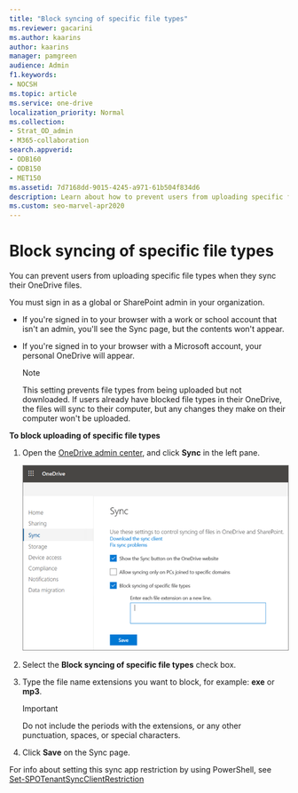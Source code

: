 ```yaml
---
title: "Block syncing of specific file types"
ms.reviewer: gacarini
ms.author: kaarins
author: kaarins
manager: pamgreen
audience: Admin
f1.keywords:
- NOCSH
ms.topic: article
ms.service: one-drive
localization_priority: Normal
ms.collection: 
- Strat_OD_admin
- M365-collaboration
search.appverid:
- ODB160
- ODB150
- MET150
ms.assetid: 7d7168dd-9015-4245-a971-61b504f834d6
description: Learn about how to prevent users from uploading specific file types when they sync their files using the OneDrive admin center.
ms.custom: seo-marvel-apr2020
---
```


# Block syncing of specific file types

You can prevent users from uploading specific file types when they sync their OneDrive files.

You must sign in as a global or SharePoint admin in your organization.

- If you're signed in to your browser with a work or school account that isn't an admin, you'll see the Sync page, but the contents won't appear.
- If you're signed in to your browser with a Microsoft account, your personal OneDrive will appear.

   > [!NOTE]
   > This setting prevents file types from being uploaded but not downloaded. If users already have blocked file types in their OneDrive, the files will sync to their computer, but any changes they make on their computer won't be uploaded.
  
 **To block uploading of specific file types**
  
1. Open the [OneDrive admin center](https://admin.onedrive.com), and click **Sync** in the left pane.

    ![The Sync page of the OneDrive admin center](media/od-admin-sync.png)
  
2. Select the **Block syncing of specific file types** check box.

3. Type the file name extensions you want to block, for example: **exe** or **mp3**.

    > [!IMPORTANT]
    > Do not include the periods with the extensions, or any other punctuation, spaces, or special characters.
  
4. Click **Save** on the Sync page.

For info about setting this sync app restriction by using PowerShell, see [Set-SPOTenantSyncClientRestriction](/powershell/module/sharepoint-online/set-spotenantsyncclientrestriction)
